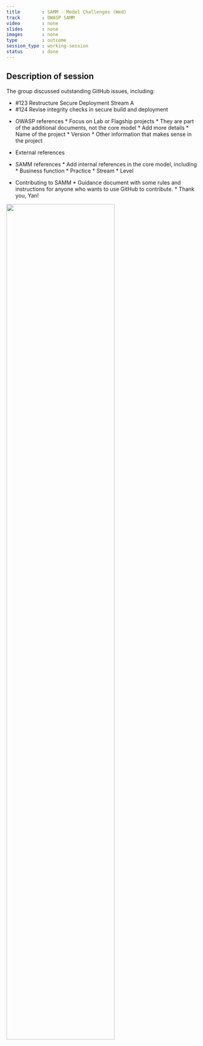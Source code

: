 ```yaml
---
title        : SAMM - Model Challenges (Wed)
track        : OWASP SAMM
video        : none
slides       : none
images       : none
type         : outcome
session_type : working-session         
status       : done  
---
```


## Description of session

The group discussed outstanding GitHub issues, including:

- #123 Restructure Secure Deployment Stream A
- #124 Revise integrity checks in secure build and deployment

* OWASP references
             * Focus on Lab or Flagship projects
             * They are part of the additional documents, not the core model
             * Add more details
                  * Name of the project
                  * Version
                  * Other information that makes sense in the project

* External references
* SAMM references
              * Add internal references in the core model, including
                    * Business function
                    * Practice
                    * Stream
                    * Level

* Contributing to SAMM
          * Guidance document with some rules and instructions for anyone who wants to use GitHub to contribute.
          * Thank you, Yan!
          
          
<img src="https://user-images.githubusercontent.com/22427294/59035237-bd90c780-8864-11e9-9ad5-6b36dde40077.jpg" width="75%">        

                    
              














